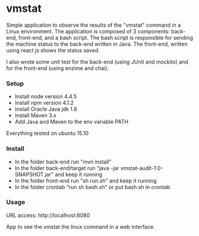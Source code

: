 # vmstat
Simple application to observe the results of the "vmstat" command in a Linux environment. The application is composed of 3 components: back-end, front-end, and a bash script. The bash script is responsible for sending the machine status to the back-end written in Java. The front-end, written using react js shows the status saved. 

I also wrote some unit test for the back-end (using JUnit and mockito) and for the front-end (using enzime and chai).

### Setup
- Install node version 4.4.5
- Install npm version 4.1.2
- Install Oracle Java jdk 1.8
- Install Maven 3.x
- Add Java and Maven to the env variable PATH 

Everything tested on ubuntu 15.10

### Install
- In the folder back-end run "mvn install"
- In the folder back-end/target run "java -jar vmstat-audit-1.0-SNAPSHOT.jar" and keep it running
- In the folder front-end run "sh run.sh" and keep it running
- In the folder crontab "run sh bash.sh" or put bash.sh in crontab

### Usage
URL access:  http://localhost:8080


App to see the vmstat the linux command in a web interface.
